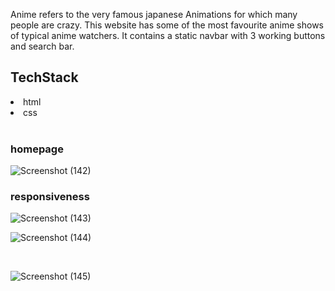 Anime refers to the very famous japanese Animations for which many people are crazy. This website has some of the most favourite anime shows of typical anime watchers. It contains a static navbar with 3 working buttons and search bar.

<h2>TechStack</h2>
<li>html</li>
<li>css</li>

<br>

<h3>homepage</h3>

![Screenshot (142)](https://user-images.githubusercontent.com/70106798/168814582-554b5443-07ba-4fb6-a754-8899690cbffa.png)
<br>

<h3>responsiveness</h3>

![Screenshot (143)](https://user-images.githubusercontent.com/70106798/168814597-b56800cf-3017-47a3-ad67-efa6e2047bef.png)
<br>

![Screenshot (144)](https://user-images.githubusercontent.com/70106798/168814624-e349d978-68f0-4436-959e-ebfcdc566e10.png)

<br>

![Screenshot (145)](https://user-images.githubusercontent.com/70106798/168814681-77881b5f-6309-4065-b54f-7861400ec8ab.png)
